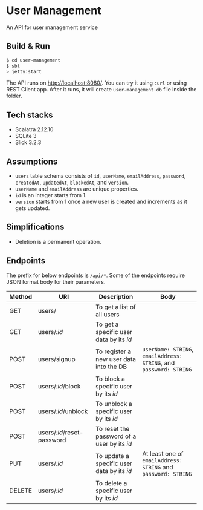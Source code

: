 # User Management #

An API for user management service

## Build & Run ##

```sh
$ cd user-management
$ sbt
> jetty:start
```

The API runs on [http://localhost:8080/](http://localhost:8080/). You can try it using `curl` or using REST Client app. After it runs, it will create `user-management.db` file inside the folder.

## Tech stacks ##
* Scalatra 2.12.10
* SQLite 3
* Slick 3.2.3

## Assumptions ##
* `users` table schema consists of `id`, `userName`, `emailAddress`, `password`, `createdAt`, `updatedAt`, `blockedAt`, and `version`.
* `userName` and `emailAddress` are unique properties.
* `id` is an integer starts from 1.
* `version` starts from 1 once a new user is created and increments as it gets updated.

## Simplifications ##
* Deletion is a permanent operation.

## Endpoints ##

The prefix for below endpoints is `/api/*`. Some of the endpoints require JSON format body for their parameters.

Method | URI | Description | Body
--- | --- | --- | ---
GET | users/ | To get a list of all users
GET | users/*:id* | To get a specific user data by its *id*
POST | users/signup | To register a new user data into the DB | `userName: STRING`,  `emailAddress: STRING`, and `password: STRING`
POST | users/*:id*/block | To block a specific user by its *id*
POST | users/*:id*/unblock | To unblock a specific user by its *id*
POST | users/*:id*/reset-password | To reset the password of a user by its *id*
PUT | users/*:id* | To update a specific user data by its *id* | At least one of `emailAddress: STRING` and `password: STRING`
DELETE | users/*:id* | To delete a specific user by its *id*
